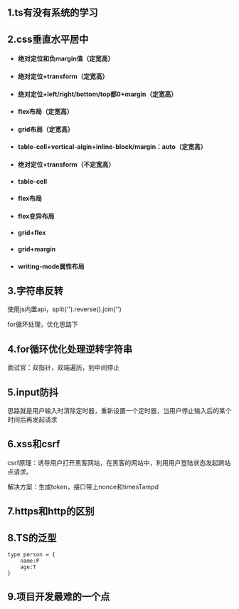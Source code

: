 ## 1.ts有没有系统的学习

## 2.css垂直水平居中

- #### 绝对定位和负margin值（定宽高）
- #### 绝对定位+transform（定宽高）
- #### 绝对定位+left/right/bottom/top都0+margin（定宽高）
- #### flex布局（定宽高）
- #### grid布局（定宽高）
- #### table-cell+vertical-algin+inline-block/margin：auto（定宽高）
- #### 绝对定位+transform（不定宽高）
- #### table-cell
- #### flex布局
- #### flex变异布局
- #### grid+flex
- #### grid+margin
- #### writing-mode属性布局

## 3.字符串反转

使用js内置api，split('').reverse().join('')

for循环处理，优化思路下

## 4.for循环优化处理逆转字符串

面试官：双指针，双端遍历，到中间停止

## 5.input防抖

思路就是用户输入时清除定时器，重新设置一个定时器，当用户停止输入后的某个时间后再发起请求

## 6.xss和csrf

csrf原理：诱导用户打开黑客网站，在黑客的网站中，利用用户登陆状态发起跨站点请求。

解决方案：生成token，接口带上nonce和timesTampd

## 7.https和http的区别

## 8.TS的泛型

```
type person = {
	name:P
	age:T
} 
```



## 9.项目开发最难的一个点

